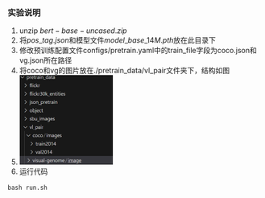 ### 实验说明

1. unzip  $bert-base-uncased.zip$
2. 将$pos\_tag.json$和模型文件$model\_base\_14M.pth$放在此目录下
3.  修改预训练配置文件configs/pretrain.yaml中的train_file字段为coco.json和vg.json所在路径
4. 将coco和vg的图片放在./pretrain_data/vl_pair文件夹下，结构如图
5. <img src="https://github.com/LHL3341/Adapter-BLIP/blob/main/README.assets/image-20230905205831636.png" alt="image-20230905205919235" style="zoom:50%;" />
6. 运行代码

```
bash run.sh
```
